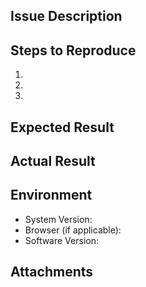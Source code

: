 ## Issue Description

<!-- Briefly describe the issue you are experiencing -->

## Steps to Reproduce

1. <!-- Step 1 -->
2. <!-- Step 2 -->
3. <!-- Step 3 -->

## Expected Result

<!-- Describe the expected result -->

## Actual Result

<!-- Describe the actual result -->

## Environment

- System Version: <!-- Provide OS or system details -->
- Browser (if applicable): <!-- Provide browser details -->
- Software Version: <!-- Provide the software version -->

## Attachments

<!-- Attach any relevant documents like screenshots, videos, or logs if available -->
